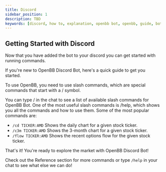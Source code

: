 ```yaml
---
title: Discord
sidebar_position: 1
description: TBD
keywords: [discord, how to, explanation, openbb bot, openbb, guide, bot guide]
---
```


## Getting Started with Discord

Now that you have added the bot to your discord you can get started with running commands.

If you're new to OpenBB Discord Bot, here's a quick guide to get you started.

To use OpenBB, you need to use slash commands, which are special commands that start with a / symbol.

You can type / in the chat to see a list of available slash commands for OpenBB Bot. One of the most useful slash commands is /help, which shows you all the commands and how to use them. Some of the most popular commands are:

- ```/cd TICKER:AMD``` Shows the daily chart for a given stock ticker.
- ```/c3m TICKER:AMD``` Shows the 3-month chart for a given stock ticker.
- ```/flow TICKER:AMD``` Shows the recent options flow for the given stock ticker.

That's it! You're ready to explore the market with OpenBB Discord Bot!

Check out the Reference section for more commands or type ```/help``` in your chat to see what else we can do!
